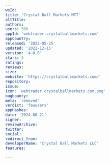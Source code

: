 ```yaml
---
wsId: 
title: 'Crystal Ball Markets MT7'
altTitle: 
authors: 
users: 500
appId: 'webtrader.crystalballmarkets.com'
appCountry: 
released: '2022-05-25'
updated: '2022-12-15'
version: '4.0.0'
stars: 5
ratings: 
reviews: 
size: 
website: 'https://crystalballmarkets.com/'
repository: 
issue: 
icon: 'webtrader.crystalballmarkets.com.png'
bugbounty: 
meta: 'removed'
verdict: 'fewusers'
appHashes: 
date: '2024-08-21'
signer: 
reviewArchive: 
twitter: 
social: 
redirect_from: 
developerName: 'Crystal Ball Markets LLC'
features: 

---
```


